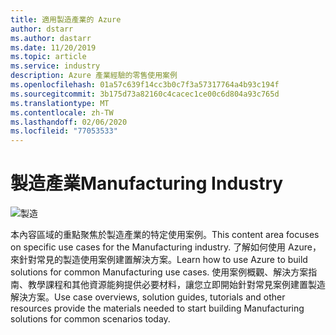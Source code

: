 ```yaml
---
title: 適用製造產業的 Azure
author: dstarr
ms.author: dastarr
ms.date: 11/20/2019
ms.topic: article
ms.service: industry
description: Azure 產業經驗的零售使用案例
ms.openlocfilehash: 01a57c639f14cc3b0c7f3a57317764a4b93c194f
ms.sourcegitcommit: 3b175d73a82160c4cacec1ce00c6d804a93c765d
ms.translationtype: MT
ms.contentlocale: zh-TW
ms.lasthandoff: 02/06/2020
ms.locfileid: "77053533"
---
```

# <a name="manufacturing-industry"></a><span data-ttu-id="2b8e3-103">製造產業</span><span class="sxs-lookup"><span data-stu-id="2b8e3-103">Manufacturing Industry</span></span>

![製造](./assets/index-assets/manufacturing.png)

<span data-ttu-id="2b8e3-105">本內容區域的重點聚焦於製造產業的特定使用案例。</span><span class="sxs-lookup"><span data-stu-id="2b8e3-105">This content area focuses on specific use cases for the Manufacturing industry.</span></span> <span data-ttu-id="2b8e3-106">了解如何使用 Azure，來針對常見的製造使用案例建置解決方案。</span><span class="sxs-lookup"><span data-stu-id="2b8e3-106">Learn how to use Azure to build solutions for common Manufacturing use cases.</span></span> <span data-ttu-id="2b8e3-107">使用案例概觀、解決方案指南、教學課程和其他資源能夠提供必要材料，讓您立即開始針對常見案例建置製造解決方案。</span><span class="sxs-lookup"><span data-stu-id="2b8e3-107">Use case overviews, solution guides, tutorials and other resources provide the materials needed to start building Manufacturing solutions for common scenarios today.</span></span>